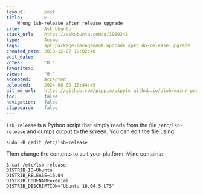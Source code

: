 ```yaml
---
layout:       post
title:        >
    Wrong lsb-release after release upgrade
site:         Ask Ubuntu
stack_url:    https://askubuntu.com/q/1099248
type:         Answer
tags:         apt package-management upgrade dpkg do-release-upgrade
created_date: 2018-12-07 19:02:48
edit_date:    
votes:        "0 "
favorites:    
views:        "0 "
accepted:     Accepted
uploaded:     2024-08-09 18:44:45
git_md_url:   https://github.com/pippim/pippim.github.io/blob/main/_posts/2018/2018-12-07-Wrong-lsb-release-after-release-upgrade.md
toc:          false
navigation:   false
clipboard:    false
---
```


`lsb_release` is a Python script that simply reads from the file `/etc/lsb-release` and dumps output to the screen. You can edit the file using:

``` 
sudo -H gedit /etc/lsb-release
```

Then change the contents to suit your platform. Mine contains:

``` 
$ cat /etc/lsb-release
DISTRIB_ID=Ubuntu
DISTRIB_RELEASE=16.04
DISTRIB_CODENAME=xenial
DISTRIB_DESCRIPTION="Ubuntu 16.04.5 LTS"
```

